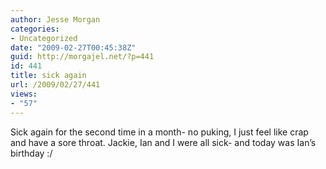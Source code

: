 ```yaml
---
author: Jesse Morgan
categories:
- Uncategorized
date: "2009-02-27T00:45:38Z"
guid: http://morgajel.net/?p=441
id: 441
title: sick again
url: /2009/02/27/441
views:
- "57"
---
```


Sick again for the second time in a month- no puking, I just feel like crap and have a sore throat. Jackie, Ian and I were all sick- and today was Ian’s birthday :/